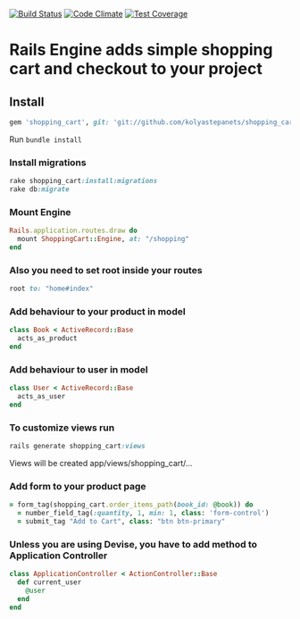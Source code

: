 [![Build Status](https://travis-ci.org/kolyastepanets/shopping_cart_engine.svg?branch=master)](https://travis-ci.org/kolyastepanets/shopping_cart_engine)
[![Code Climate](https://codeclimate.com/repos/56e01578e17dc547dc00add1/badges/7880da470939308950fe/gpa.svg)](https://codeclimate.com/repos/56e01578e17dc547dc00add1/feed)
[![Test Coverage](https://codeclimate.com/repos/56e01578e17dc547dc00add1/badges/7880da470939308950fe/coverage.svg)](https://codeclimate.com/repos/56e01578e17dc547dc00add1/coverage)

# Rails Engine adds simple shopping cart and checkout to your project

## Install

```ruby
gem 'shopping_cart', git: 'git://github.com/kolyastepanets/shopping_cart_engine'
```

Run `bundle install`

### Install migrations

```ruby
rake shopping_cart:install:migrations
rake db:migrate
```

### Mount Engine

```ruby
Rails.application.routes.draw do
  mount ShoppingCart::Engine, at: "/shopping"
end
```

### Also you need to set root inside your routes
```ruby
root to: "home#index"
```

### Add behaviour to your product in model
```ruby
class Book < ActiveRecord::Base
  acts_as_product
end
```

### Add behaviour to user in model
```ruby
class User < ActiveRecord::Base
  acts_as_user
end
```

### To customize views run
```ruby
rails generate shopping_cart:views
```
Views will be created app/views/shopping_cart/...

### Add form to your product page
```ruby
= form_tag(shopping_cart.order_items_path(book_id: @book)) do
  = number_field_tag(:quantity, 1, min: 1, class: 'form-control')
  = submit_tag "Add to Cart", class: "btn btn-primary"
```

### Unless you are using Devise, you have to add method to Application Controller
```ruby
class ApplicationController < ActionController::Base
  def current_user
    @user
  end
end

```
